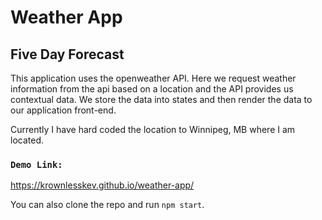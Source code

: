 # Weather App

## Five Day Forecast

This application uses the openweather API.
Here we request weather information from the api based on a location and the API provides us contextual data.
We store the data into states and then render the data to our application front-end.

Currently I have hard coded the location to Winnipeg, MB where I am located.

### `Demo Link:`

https://krownlesskev.github.io/weather-app/

You can also clone the repo and run `npm start`.
